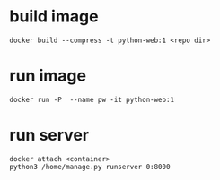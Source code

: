 # build image
    docker build --compress -t python-web:1 <repo dir>
 
# run image
    docker run -P  --name pw -it python-web:1
# run server
    docker attach <container>
    python3 /home/manage.py runserver 0:8000